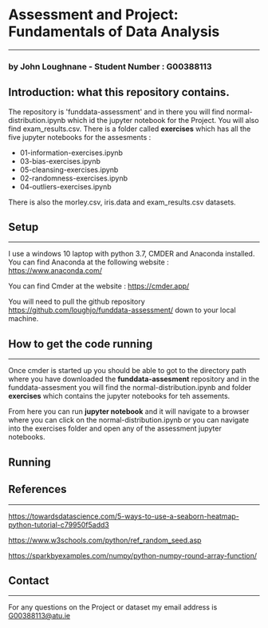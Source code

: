 # Assessment and Project: Fundamentals of Data Analysis
***

### by John Loughnane - Student Number : G00388113


## Introduction: what this repository contains.
The repository is 'funddata-assessment' and in there you will find normal-distribution.ipynb which id the jupyter notebook for the Project.
You will also find exam_results.csv. There is a folder called **exercises** which has all the five jupyter notebooks for the assesments :

- 01-information-exercises.ipynb  
- 03-bias-exercises.ipynb      
- 05-cleansing-exercises.ipynb 
- 02-randomness-exercises.ipynb   
- 04-outliers-exercises.ipynb

There is also the morley.csv, iris.data and exam_results.csv datasets.

## Setup
***
I use a windows 10 laptop with python 3.7, CMDER and Anaconda installed. 
You can find Anaconda at the following website :
https://www.anaconda.com/

You can find Cmder at the website :
https://cmder.app/

You will need to pull the github repository https://github.com/loughjo/funddata-assessment/ down to your local machine.


## How to get the code running
***
Once cmder is started up you should be able to got to the directory path where you have downloaded the **funddata-assesment**
repository and in the funddata-assesment you will find the normal-distribution.ipynb and folder **exercises** which contains
the jupyter notebooks for teh assements.

From here you can run **jupyter notebook** and it will navigate to a browser where you can click on the normal-distribution.ipynb
or you can navigate into the exercises folder and open any of the assessment jupyter notebooks.


## Running

## References
***
https://towardsdatascience.com/5-ways-to-use-a-seaborn-heatmap-python-tutorial-c79950f5add3

https://www.w3schools.com/python/ref_random_seed.asp

https://sparkbyexamples.com/numpy/python-numpy-round-array-function/


## Contact
***
For any questions on the Project or dataset my email address is G00388113@atu.ie